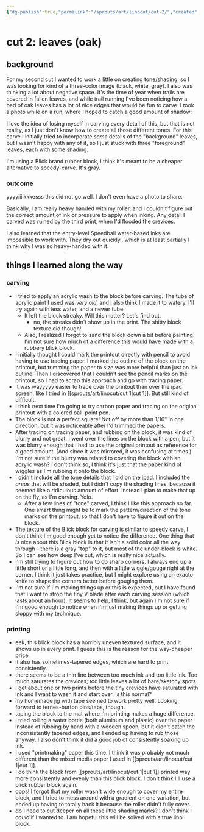 ```yaml
---
{"dg-publish":true,"permalink":"/sprouts/art/linocut/cut-2/","created":"2025-01-06T09:36:31.696-06:00","updated":"2025-01-06T09:36:31.697-06:00"}
---
```


# cut 2: leaves (oak)

## background

For my second cut I wanted to work a little on creating tone/shading, so I was looking for kind of a three-color image (black, white, gray). I also was thinking a lot about negative space. It's the time of year when trails are covered in fallen leaves, and while trail running I've been noticing how a bed of oak leaves has a lot of nice edges that would be fun to carve. I took a photo while on a run, where I hoped to catch a good amount of shadow: 

I love the idea of losing myself in carving every detail of this, but that is not reality, as I just don't know how to create all those different tones. For this carve I initially tried to incorporate _some_ details of the "background" leaves, but I wasn't happy with any of it, so I just stuck with three "foreground" leaves, each with some shading.

I'm using a Blick brand rubber block, I think it's meant to be a cheaper alternative to speedy-carve. It's gray.
### outcome
yyyyiiiikkkesss this did not go well. I don't even have a photo to share. 

Basically, I am really heavy handed with my roller, and I couldn't figure out the correct amount of ink or pressure to apply when inking. Any detail I carved was ruined by the third print, when I'd flooded the crevices. 

I also learned that the entry-level Speedball water-based inks are impossible to work with. They dry out quickly...which is at least partially I think why I was so heavy-handed with it. 

## things I learned along the way

### carving

- I tried to apply an acrylic wash to the block before carving. The tube of acrylic paint I used was _very old_, and I also think I made it to watery. I'll try again with less water, and a newer tube.
	- It left the block streaky. Will this matter? Let's find out.
		- no, the streaks didn't show up in the print. The shitty block texture did though!
	- Also, I realized I forgot to sand the block down a bit before painting. I'm not sure how much of a difference this would have made with a rubbery blick block. 
- I initially thought I could mark the printout directly with pencil to avoid having to use tracing paper. I marked the outline of the block on the printout, but trimming the paper to size was more helpful than just an ink outline. Then I discovered that I couldn't see the pencil marks on the printout, so I had to scrap this approach and go with tracing paper.
- It was wayyyyy easier to trace over the printout than over the ipad screen, like I tried in [[sprouts/art/linocut/cut 1\|cut 1]]. But still kind of difficult. 
- I think next time I'm going to try carbon paper and tracing on the original printout with a colored ball-point pen. 
- The block is not a perfect square! Not off by more than 1/16" in one direction, but it was noticeable after I'd trimmed the papers. 
- After tracing on tracing paper, and rubbing on the block, it was kind of blurry and not great. I went over the lines on the block with a pen, but it was blurry enough that I had to use the original printout as reference for a good amount. (And since it was mirrored, it was confusing at times.) I'm not sure if the blurry was related to covering the block with an acrylic wash? I don't think so, I think it's just that the paper kind of wiggles as I'm rubbing it onto the block.
- I didn't include all the tone details that I did on the ipad. I included the _areas_ that will be shaded, but I didn't copy the shading lines, because it seemed like a ridiculous amount of effort. Instead I plan to make that up on the fly, as I'm carving. Yolo.
	- After a few lines of "tone" carved, I think I like this approach so far. One smart thing might be to mark the pattern/direction of the tone marks on the printout, so that I don't have to figure it out on the block.
- The texture of the Blick block for carving is similar to speedy carve, I don't think I'm good enough yet to notice the difference. One thing that _is_ nice about this Blick block is that it isn't a solid color all the way through - there is a gray "top" to it, but most of the under-block is white. So I can see how deep I've cut, which is really nice actually.
- I'm still trying to figure out how to do sharp corners. I always end up a little short or a little long, and then with a little wiggle/gouge right at the corner. I think it just takes practice, but I might explore using an exacto knife to shape the corners better before gouging them.
- I'm not sure if I'm making things up or this is expected, but I have found that I want to strop the tiny V blade after each carving session (which lasts about an hour). It seems to help, I think, but again I'm not sure if I'm good enough to notice when I'm just making things up or getting sloppy with my technique. 

### printing
- eek, this blick block has a horribly uneven textured surface, and it shows up in every print. I guess this is the reason for the way-cheaper price. 
- it also has sometimes-tapered edges, which are hard to print consistently. 
- there seems to be a thin line between too much ink and too little ink. Too much saturates the crevices; too little leaves a lot of bare/sketchy spots. 
- I get about one or two prints before the tiny crevices have saturated with ink and I want to wash it and start over. Is this normal?
- my homemade jig with tape seemed to work pretty well. Looking forward to ternes-burton pins/tabs, though.
- taping the block to the mat where I'm printing makes a huge difference.
- I tried rolling a water bottle (both aluminum and plastic) over the paper instead of rubbing by hand with a wooden spoon, but it didn't catch the inconsistently tapered edges, and I ended up having to rub those anyway. I also don't think it did a good job of consistently soaking up ink. 
- I used "printmaking" paper this time. I think it was probably not much different than the mixed media paper I used in [[sprouts/art/linocut/cut 1\|cut 1]].
- I do think the block from [[sprouts/art/linocut/cut 1\|cut 1]] printed way more consistently and evenly than this blick block. I don't think I'll use a blick rubber block again.
- oops! I forgot that my roller wasn't wide enough to cover my entire block, and I tried to mess around with a gradient on one variation, but ended up having to totally hack it because the roller didn't fully cover.
- do I need to cut deeper on all these little shading marks? I don't think I _could_ if I wanted to. I am hopeful this will be solved with a true lino block.